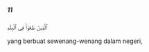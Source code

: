 ##### 11

<span class="ayah">ٱلَّذِينَ طَغَوْا۟ فِى ٱلْبِلَٰدِ</span>

<span class="ayah_translation">yang berbuat sewenang-wenang dalam negeri,</span>
